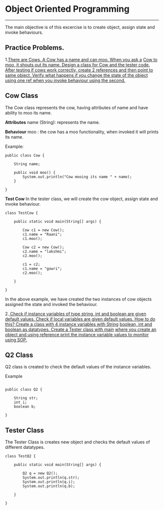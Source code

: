 # Object Oriented Programming

---

The main objective is of this excercise is to create object, assign state and invoke behaviours.

## Practice Problems.

1.[There are Cows. A Cow has a name and can moo. When you ask a](#)
[Cow to moo, it shouts out its name. Design a class for Cow and the ](#)
[tester code. After testing if cows work correctly, create 2 references and ](#)
[then point to same object. Verify what happens if you change the state ](#)
[of the object using one ref when you invoke behaviour using the second.](#)

## Cow Class

The Cow class represents the cow, having attributes of name and have ability to moo its name.

**Attributes**
name (String): represents the name.

**Behaviour**
moo : the cow has a moo functionality, when invoked it will prints its name.

Example:

```
public class Cow {

    String name;

    public void moo() {
        System.out.println("Cow mooing its name " + name);
    }

}

```

**Test Cow**
In the tester class, we will create the cow object, assign state and invoke behaviour.

```
class TestCow {

    public static void main(String[] args) {

        Cow c1 = new Cow();
        c1.name = "Raani";
        c1.moo();

        Cow c2 = new Cow();
        c2.name = "lakshmi";
        c2.moo();

        c1 = c2;
        c1.name = "gowri";
        c2.moo();

    }

}

```

In the above example, we have created the two instances of cow objects assigned the state and invoked the behaviour.

2.[ Check if instance variables of type string, int and boolean are given ](#)
[ default values. Check if local variables are given default values. ](#)
[ How to do this? Create a class with 4 instance variables with String](#)
[ boolean, int and boolean as datatypes. Create a Tester class with main](#)
[ where you create an object and using reference print the instance ](#)
[ variable values to monitor using SOP.](#)

## Q2 Class

Q2 class is created to check the default values of the instance variables.

Example

```

public class Q2 {

    String str;
    int i;
    boolean b;

}

```

## Tester Class

The Tester Class is creates new object and checks the default values of different datatypes.

```
class TestQ2 {

    public static void main(String[] args) {

        Q2 q = new Q2();
        System.out.println(q.str);
        System.out.println(q.i);
        System.out.println(q.b);

    }

}

```
